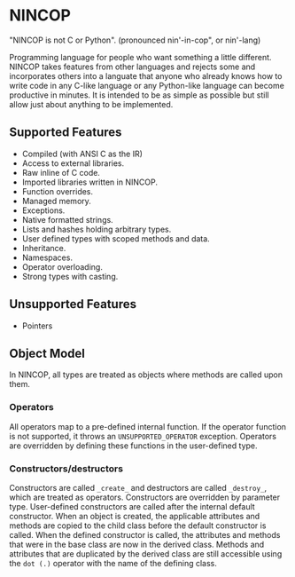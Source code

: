 # NINCOP
"NINCOP is not C or Python". (pronounced nin'-in-cop", or nin'-lang)

Programming language for people who want something a little different. NINCOP takes features from other languages and rejects some and incorporates others into a languate that anyone who already knows how to write code in any C-like language or any Python-like language can become productive in minutes. It is intended to be as simple as possible but still allow just about anything to be implemented.

## Supported Features
* Compiled (with ANSI C as the IR)
* Access to external libraries.
* Raw inline of C code.
* Imported libraries written in NINCOP.
* Function overrides.
* Managed memory.
* Exceptions.
* Native formatted strings.
* Lists and hashes holding arbitrary types.
* User defined types with scoped methods and data.
* Inheritance.
* Namespaces.
* Operator overloading.
* Strong types with casting.

## Unsupported Features
* Pointers

## Object Model
In NINCOP, all types are treated as objects where methods are called upon them. 

### Operators
All operators map to a pre-defined internal function. If the operator function is not supported, it throws an ``UNSUPPORTED_OPERATOR`` exception. Operators are overridden by defining these functions in the user-defined type.

### Constructors/destructors
Constructors are called ``_create_`` and destructors are called ``_destroy_``, which are treated as operators. Constructors are overridden by parameter type. User-defined constructors are called after the internal default constructor. When an object is created, the applicable attributes and methods are copied to the child class before the default constructor is called. When the defined constructor is called, the attributes and methods that were in the base class are now in the derived class. Methods and attributes that are duplicated by the derived class are still accessible using the ``dot (.)`` operator with the name of the defining class.

